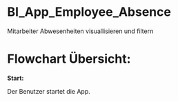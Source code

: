 # BI_App_Employee_Absence
Mitarbeiter Abwesenheiten visuallisieren und filtern

# Flowchart Übersicht:

**Start:** 
  
  Der Benutzer startet die App.


